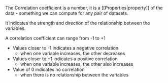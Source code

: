 The Correlation coefficient is a number, it is a [[Properties|property]] of the data - something we can compute for any pair of datasets. 

It indicates the strength and direction of the relationship between the variables. 


A correlation coefficient can range from -1 to +1
- Values closer to -1 indicates a negative correlation 
	- when one variable increases, the other decreases
- Values closer to +1 indicates a positive correlation 
	- when one variable increases, the other also increases
- Value of 0 indicates no correlation 
	- when there is no relationship between the variables